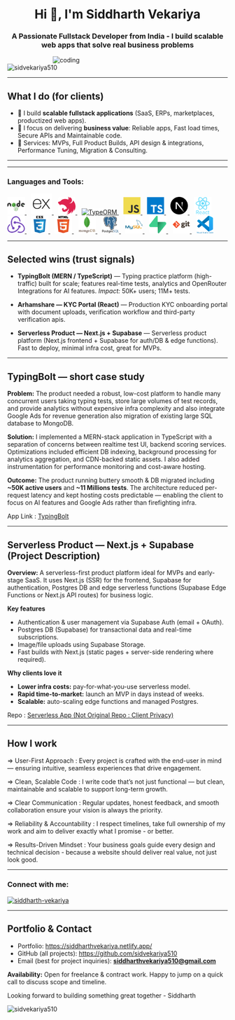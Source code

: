 <h1 align="center">Hi 👋, I'm Siddharth Vekariya</h1>
<h3 align="center">A Passionate Fullstack Developer from India - I build scalable web apps that solve real business problems</h3>
<img align="right" alt="coding" width="400" src="https://i.pinimg.com/originals/81/17/8b/81178b47a8598f0c81c4799f2cdd4057.gif">

<p align="left">
  <img src="https://komarev.com/ghpvc/?username=sidvekariya510&label=Profile%20views&color=0e75b6&style=flat" alt="sidvekariya510" />
</p>

---

## What I do (for clients)
- 🔭 I build **scalable fullstack applications** (SaaS, ERPs, marketplaces, productized web apps).
- 🚀 I focus on delivering **business value**: Reliable apps, Fast load times, Secure APIs and Maintainable code.
- 🔧 Services: MVPs, Full Product Builds, API design & integrations, Performance Tuning, Migration & Consulting.

---

---

<h3 align="left">Languages and Tools:</h3>
<p align="left">

  <!-- Backend Tech -->
  <a href="https://nodejs.org/" target="_blank" rel="noreferrer" style="margin-right: 10px;">
    <img src="https://raw.githubusercontent.com/devicons/devicon/master/icons/nodejs/nodejs-original-wordmark.svg" alt="Node.js" width="40" height="40"/>
  </a>
  <a href="https://expressjs.com" target="_blank" rel="noreferrer" style="margin-right: 10px;">
    <img src="https://github.com/devicons/devicon/blob/master/icons/express/express-original.svg" alt="Express.js" width="40" height="40" style="background:#fff; padding:4px; border-radius:4px;"/>
  </a>
  <a href="https://nestjs.com/" target="_blank" rel="noreferrer" style="margin-right: 10px;">
    <img src="https://github.com/devicons/devicon/blob/master/icons/nestjs/nestjs-original.svg" alt="NestJS" width="40" height="40" style="background:#fff; border-radius:4px;"/>
  </a>
  <a href="https://typeorm.io/" target="_blank" rel="noreferrer" style="margin-right: 10px;">
    <img src="https://avatars.githubusercontent.com/u/20165699?s=200&v=4" alt="TypeORM" width="40" height="40" style="background:#fff;"/>
  </a>

  <!-- Frontend Tech -->
  <a href="https://developer.mozilla.org/en-US/docs/Web/JavaScript" target="_blank" rel="noreferrer" style="margin-right: 10px;">
    <img src="https://raw.githubusercontent.com/devicons/devicon/master/icons/javascript/javascript-original.svg" alt="JavaScript" width="40" height="40"/>
  </a>
  <a href="https://www.typescriptlang.org/" target="_blank" rel="noreferrer" style="margin-right: 10px;">
    <img src="https://raw.githubusercontent.com/devicons/devicon/master/icons/typescript/typescript-original.svg" alt="TypeScript" width="40" height="40"/>
  </a>
  <a href="https://nextjs.org/" target="_blank" rel="noreferrer" style="margin-right: 10px;">
    <img src="https://github.com/devicons/devicon/blob/master/icons/nextjs/nextjs-original.svg" alt="Next.js" width="40" height="40"/>
  </a>
  <a href="https://reactjs.org/" target="_blank" rel="noreferrer" style="margin-right: 10px;">
    <img src="https://raw.githubusercontent.com/devicons/devicon/master/icons/react/react-original-wordmark.svg" alt="React.js" width="40" height="40"/>
  </a>
  <a href="https://redux.js.org" target="_blank" rel="noreferrer" style="margin-right: 10px;">
    <img src="https://raw.githubusercontent.com/devicons/devicon/master/icons/redux/redux-original.svg" alt="Redux" width="40" height="40"/>
  </a>
  <a href="https://www.w3schools.com/css/" target="_blank" rel="noreferrer" style="margin-right: 10px;">
    <img src="https://raw.githubusercontent.com/devicons/devicon/master/icons/css3/css3-original-wordmark.svg" alt="CSS3" width="40" height="40"/>
  </a>
  <a href="https://developer.mozilla.org/en-US/docs/Web/HTML" target="_blank" rel="noreferrer" style="margin-right: 10px;">
    <img src="https://raw.githubusercontent.com/devicons/devicon/master/icons/html5/html5-original-wordmark.svg" alt="HTML5" width="40" height="40"/>
  </a>

  <!-- Databases -->
  <a href="https://www.mongodb.com/" target="_blank" rel="noreferrer" style="margin-right: 10px;">
    <img src="https://raw.githubusercontent.com/devicons/devicon/master/icons/mongodb/mongodb-original-wordmark.svg" alt="MongoDB" width="40" height="40"/>
  </a>
  <a href="https://www.postgresql.org/" target="_blank" rel="noreferrer" style="margin-right: 10px;">
    <img src="https://raw.githubusercontent.com/devicons/devicon/master/icons/postgresql/postgresql-original-wordmark.svg" alt="PostgreSQL" width="40" height="40"/>
  </a>
  <a href="https://www.mysql.com/" target="_blank" rel="noreferrer" style="margin-right: 10px;">
    <img src="https://raw.githubusercontent.com/devicons/devicon/master/icons/mysql/mysql-original-wordmark.svg" alt="MySQL" width="40" height="40"/>
  </a>
  <a href="https://supabase.com/" target="_blank" rel="noreferrer" style="margin-right: 10px;">
    <img src="https://github.com/devicons/devicon/blob/master/icons/supabase/supabase-original.svg" alt="Supabase" width="40" height="40" style="background:#fff; border-radius:4px;"/>
  </a>

  <!-- Tools -->
  <a href="https://git-scm.com/" target="_blank" rel="noreferrer" style="margin-right: 10px;">
    <img src="https://raw.githubusercontent.com/devicons/devicon/master/icons/git/git-original-wordmark.svg" alt="Git" width="40" height="40"/>
  </a>
  <a href="https://code.visualstudio.com/" target="_blank" rel="noreferrer" style="margin-right: 10px;">
    <img src="https://raw.githubusercontent.com/devicons/devicon/master/icons/vscode/vscode-original-wordmark.svg" alt="VSCode" width="40" height="40"/>
  </a>
</p>

---

## Selected wins (trust signals)

- **TypingBolt (MERN / TypeScript)** — Typing practice platform (high-traffic) built for scale; features real-time tests, analytics and OpenRouter Integrations for AI features. *Impact:* 50K+ users; 11M+ tests.  

- **Arhamshare — KYC Portal (React)** — Production KYC onboarding portal with document uploads, verification workflow and third-party verification apis.

- **Serverless Product — Next.js + Supabase** — Serverless product platform (Next.js frontend + Supabase for auth/DB & edge functions). Fast to deploy, minimal infra cost, great for MVPs.  

---

## TypingBolt — short case study
**Problem:** The product needed a robust, low-cost platform to handle many concurrent users taking typing tests, store large volumes of test records, and provide analytics without expensive infra complexity and also integrate Google Ads for revenue generation also migration of existing large SQL database to MongoDB.  

**Solution:** I implemented a MERN-stack application in TypeScript with a separation of concerns between realtime test UI, backend scoring services. Optimizations included efficient DB indexing, background processing for analytics aggregation, and CDN-backed static assets. I also added instrumentation for performance monitoring and cost-aware hosting.  

**Outcome:** The product running buttery smooth & DB migrated including **~50K active users** and **~11 Millions tests**. The architecture reduced per-request latency and kept hosting costs predictable — enabling the client to focus on AI features and Google Ads rather than firefighting infra.

App Link : <a href="https://www.typingbolt.com/" target="blank">
    TypingBolt
  </a>

---

## Serverless Product — Next.js + Supabase (Project Description)
**Overview:** A serverless-first product platform ideal for MVPs and early-stage SaaS. It uses Next.js (SSR) for the frontend, Supabase for authentication, Postgres DB and edge serverless functions (Supabase Edge Functions or Next.js API routes) for business logic.

**Key features**
- Authentication & user management via Supabase Auth (email + OAuth).
- Postgres DB (Supabase) for transactional data and real-time subscriptions.
- Image/file uploads using Supabase Storage.
- Fast builds with Next.js (static pages + server-side rendering where required).

**Why clients love it**
- **Lower infra costs:** pay-for-what-you-use serverless model.
- **Rapid time-to-market:** launch an MVP in days instead of weeks.
- **Scalable:** auto-scaling edge functions and managed Postgres.

Repo :  <a href="https://github.com/sidvekariya510/serverless-next-supabase" target="blank">
    Serverless App (Not Original Repo : Client Privacy)
  </a>


---

## How I work

=> User-First Approach : Every project is crafted with the end-user in mind — ensuring intuitive, seamless experiences that drive engagement.

=> Clean, Scalable Code : I write code that’s not just functional — but clean, maintainable and scalable to support long-term growth.

=> Clear Communication : Regular updates, honest feedback, and smooth collaboration ensure your vision is always the priority.

=> Reliability & Accountability : I respect timelines, take full ownership of my work and aim to deliver exactly what I promise - or better.

=> Results-Driven Mindset : Your business goals guide every design and technical decision - because a website should deliver real value, not just look good.

---

<h3 align="left">Connect with me:</h3>
<p align="left">
  <a href="https://linkedin.com/in/siddharth-vekariya" target="blank">
    <img align="center" src="https://raw.githubusercontent.com/rahuldkjain/github-profile-readme-generator/master/src/images/icons/Social/linked-in-alt.svg" alt="siddharth-vekariya" height="30" width="40" />
  </a>
</p>

---

## Portfolio & Contact
- Portfolio: https://siddharthvekariya.netlify.app/  
- GitHub (all projects): https://github.com/sidvekariya510  
- Email (best for project inquiries): **siddharthvekariya510@gmail.com**

**Availability:** Open for freelance & contract work. Happy to jump on a quick call to discuss scope and timeline.

Looking forward to building something great together - Siddharth


<p><img align="left" src="https://github-readme-stats.vercel.app/api/top-langs?username=sidvekariya510&show_icons=true&locale=en&layout=compact" alt="sidvekariya510" /></p>
<!-- <p><img align="center" src="https://github-readme-streak-stats.herokuapp.com/?user=sidvekariya510&" alt="sidvekariya510" /></p> -->
<!-- <p>&nbsp;<img align="center" src="https://github-readme-stats.vercel.app/api?username=sidvekariya510&show_icons=true&locale=en" alt="sidvekariya510" /></p> -->

